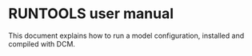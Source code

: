 # RUNTOOLS user manual

  This document explains how to run a model configuration, installed and compiled with DCM.
